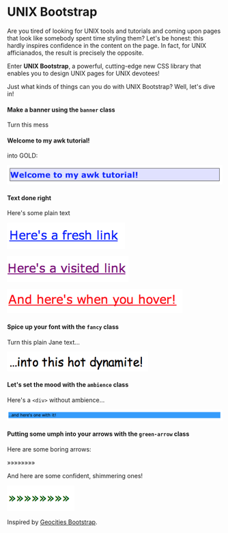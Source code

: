 UNIX Bootstrap
===

Are you tired of looking for UNIX tools and tutorials and coming upon pages that look like somebody spent time styling them? Let's be honest: this hardly inspires confidence in the content on the page. In fact, for UNIX afficianados, the result is precisely the opposite.

Enter **UNIX Bootstrap**, a powerful, cutting-edge new CSS library that enables you to design UNIX pages for UNIX devotees!

Just what kinds of things can you do with UNIX Bootstrap? Well, let's dive in!

#### Make a banner using the `banner` class

Turn this mess

<h4>Welcome to my awk tutorial!</h4>

into GOLD:

![](1.png)

#### Text done right

Here's some plain text  

![](7.png)

![](2.png)

![](3.png)

#### Spice up your font with the `fancy` class

Turn this plain Jane text…

![](4.png)

#### Let's set the mood with the `ambience` class

Here's a `<div>` without ambience…

![](5.png)

#### Putting some umph into your arrows with the `green-arrow` class

Here are some boring arrows:

»»»»»»»»

And here are some confident, shimmering ones!

![](6.png )

Inspired by [Geocities Bootstrap](http://divshot.github.io/geo-bootstrap/).